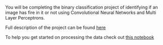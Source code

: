 You will be completing the binary classification project of identifying if an image has fire in it or not using Convolutional Neural Networks and Multi Layer Perceptrons.

Full description of the project can be found [here](https://github.com/Make-School-Courses/DS-2.2-Deep-Learning/blob/master/Final_Project/project_description.ipynb)

To help you get started on processing the data check out [this notebook](https://github.com/Make-School-Courses/DS-2.2-Deep-Learning/blob/master/Final_Project/image_data_prep.ipynb)